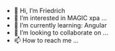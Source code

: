 - 👋 Hi, I’m Friedrich
- 👀 I’m interested in MAGIC xpa ...
- 🌱 I’m currently learning: Angular
- 💞️ I’m looking to collaborate on ...
- 📫 How to reach me ...

<!---
Fbuckert/Fbuckert is a ✨ special ✨ repository because its `README.md` (this file) appears on your GitHub profile.
You can click the Preview link to take a look at your changes.
--->
